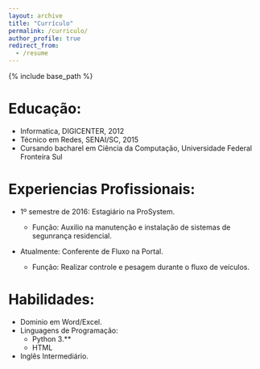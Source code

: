 ```yaml
---
layout: archive
title: "Currículo"
permalink: /curriculo/
author_profile: true
redirect_from:
  - /resume
---
```


{% include base_path %}

Educação:
======
* Informatica, DIGICENTER, 2012
* Técnico em Redes, SENAI/SC, 2015
* Cursando bacharel em Ciência da Computação, Universidade Federal Fronteira Sul


Experiencias Profissionais:
======
* 1º semestre de 2016: Estagiário na ProSystem.
  * Função: Auxilio na manutenção e instalação de sistemas de segunrança residencial.


* Atualmente: Conferente de Fluxo na Portal.
  * Função: Realizar controle e pesagem durante o fluxo de veículos.
  
Habilidades:
======
* Dominio em Word/Excel.
* Linguagens de Programação:
  * Python 3.**
  * HTML
* Inglês Intermediário.

